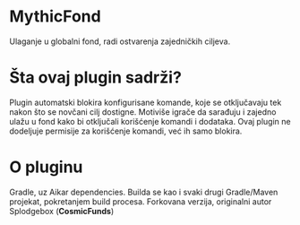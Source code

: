 # MythicFond
Ulaganje u globalni fond, radi ostvarenja zajedničkih ciljeva.

# Šta ovaj plugin sadrži?
Plugin automatski blokira konfigurisane komande, koje se otključavaju tek nakon što se novčani cilj dostigne.
Motiviše igrače da sarađuju i zajedno ulažu u fond kako bi otključali korišćenje komandi i dodataka.
Ovaj plugin ne dodeljuje permisije za korišćenje komandi, već ih samo blokira.

# O pluginu
Gradle, uz Aikar dependencies. Builda se kao i svaki drugi Gradle/Maven projekat, pokretanjem build procesa.
Forkovana verzija, originalni autor Splodgebox (**CosmicFunds**)
